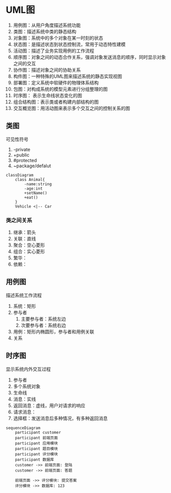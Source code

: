 # UML图

1. 用例图：从用户角度描述系统功能
2. 类图：描述系统中类的静态结构
3. 对象图：系统中的多个对象在某一时刻的状态
4. 状态图：是描述状态到状态控制流，常用于动态特性建模
5. 活动图：描述了业务实现用例的工作流程
6. 顺序图：对象之间的动态合作关系，强调对象发送消息的顺序，同时显示对象之间的交互
7. 协作图：描述对象之间的协助关系
8. 构件图：一种特殊的UML图来描述系统的静态实现视图
9. 部署图：定义系统中软硬件的物理体系结构
10. 包图：对构成系统的模型元素进行分组整理的图
11. 时序图： 表示生命线状态变化的图
12. 组合结构图：表示类或者构建内部结构的图
13. 交互概览图：用活动图来表示多个交互之间的控制关系的图

## 类图

可见性符号

1. -private
2. +public
3. #protected
4. ~package/defalut

```mermaid
classDiagram
    class Animal{
    	-name:string
    	-age:int
    	+setName()
    	+eat()
    }
    Vehicle <|-- Car

```

### 类之间关系

1. 继承：箭头
2. 关联：直线
3. 聚合：空心菱形
4. 组合：实心菱形
5. 繁华：
6. 依赖：

## 用例图

描述系统工作流程

1. 系统：矩形
2. 参与者
   1. 主要参与者：系统左边
   2. 次要参与者：系统右边
3. 用例：矩形内椭圆形，参与者和用例关联
4. 关系

## 时序图

显示系统内外交互过程

1. 参与者
2. 多个系统对象
3. 生命线
4. 消息：实线
5. 返回消息：虚线，用户对请求的响应
6. 请求消息：
7. 选择框：发送消息后多种情况，有多种返回消息

```mermaid
sequenceDiagram
    participant customer
    participant 前端页面
    participant 应用模块
    participant 题目模块
    participant 评分模块
    participant 数据库
	customer ->> 前端页面: 登陆
	customer ->> 前端页面: 答题
	
	前端页面 ->> 评分模块: 提交答案
	评分模块 ->> 数据库: 123
```

